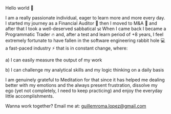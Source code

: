 Hello world 👋

I am a really passionate individual, eager to learn more and more every day. I started my journey as a Financial Auditor 🤵 then I moved to M&A 🔎 and after that I took a well-deserved sabbatical 🕉️ When I came back I became a Programmatic Trader 🔥 and, after a test and learn period of +8 years, I feel extremely fortunate to have fallen in the software engineering rabbit hole 💻 a fast-paced industry ⚡ that is in constant change, where:

a) I can easily measure the output of my work 

b) I can challenge my analytical skills and my logic thinking on a daily basis

I am genuinely grateful to Meditation for that since it has helped me dealing better with my emotions and the always present frustration, dissolve my ego (yet not completely, I need to keep practicing) and enjoy the everyday little accomplishments.

Wanna work together? Email me at: guillemroma.lopez@gmail.com

